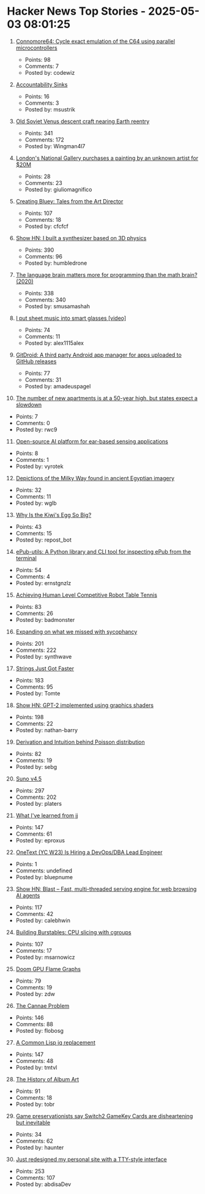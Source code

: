 # Hacker News Top Stories - 2025-05-03 08:01:25

1. [Connomore64: Cycle exact emulation of the C64 using parallel microcontrollers](https://github.com/c1570/Connomore64)
   - Points: 98
   - Comments: 7
   - Posted by: codewiz

2. [Accountability Sinks](https://250bpm.substack.com/p/accountability-sinks)
   - Points: 16
   - Comments: 3
   - Posted by: msustrik

3. [Old Soviet Venus descent craft nearing Earth reentry](https://www.leonarddavid.com/old-soviet-venus-descent-craft-nearing-earth-reentry/)
   - Points: 341
   - Comments: 172
   - Posted by: Wingman4l7

4. [London's National Gallery purchases a painting by an unknown artist for $20M](https://www.theartnewspaper.com/2025/05/01/national-gallery-buys-mysterious-altarpiece-for-20m)
   - Points: 28
   - Comments: 23
   - Posted by: giuliomagnifico

5. [Creating Bluey: Tales from the Art Director](https://substack.com/home/post/p-160039885)
   - Points: 107
   - Comments: 18
   - Posted by: cfcfcf

6. [Show HN: I built a synthesizer based on 3D physics](https://anukari.com)
   - Points: 390
   - Comments: 96
   - Posted by: humbledrone

7. [The language brain matters more for programming than the math brain? (2020)](https://massivesci.com/articles/programming-math-language-python-women-in-science/)
   - Points: 338
   - Comments: 340
   - Posted by: smusamashah

8. [I put sheet music into smart glasses [video]](https://www.youtube.com/watch?v=j36u2i7PKKE)
   - Points: 74
   - Comments: 11
   - Posted by: alex1115alex

9. [GitDroid: A third party Android app manager for apps uploaded to GitHub releases](https://github.com/TechnicJelle/GitDroid)
   - Points: 77
   - Comments: 31
   - Posted by: amadeuspagel

10. [The number of new apartments is at a 50-year high, but states expect a slowdown](https://oregoncapitalchronicle.com/2025/05/02/the-number-of-new-apartments-is-at-a-50-year-high-but-states-expect-a-slowdown/)
   - Points: 7
   - Comments: 0
   - Posted by: rwc9

11. [Open-source AI platform for ear-based sensing applications](https://open-earable.teco.edu/)
   - Points: 8
   - Comments: 1
   - Posted by: vyrotek

12. [Depictions of the Milky Way found in ancient Egyptian imagery](https://phys.org/news/2025-04-depictions-milky-ancient-egyptian-imagery.html)
   - Points: 32
   - Comments: 11
   - Posted by: wglb

13. [Why Is the Kiwi's Egg So Big?](https://www.audubon.org/magazine/why-kiwis-egg-so-big)
   - Points: 43
   - Comments: 15
   - Posted by: repost_bot

14. [ePub-utils: A Python library and CLI tool for inspecting ePub from the terminal](https://github.com/ernestofgonzalez/epub-utils)
   - Points: 54
   - Comments: 4
   - Posted by: ernstgnzlz

15. [Achieving Human Level Competitive Robot Table Tennis](https://sites.google.com/view/competitive-robot-table-tennis/home?pli=1)
   - Points: 83
   - Comments: 26
   - Posted by: badmonster

16. [Expanding on what we missed with sycophancy](https://openai.com/index/expanding-on-sycophancy/)
   - Points: 201
   - Comments: 222
   - Posted by: synthwave

17. [Strings Just Got Faster](https://inside.java/2025/05/01/strings-just-got-faster/)
   - Points: 183
   - Comments: 95
   - Posted by: Tomte

18. [Show HN: GPT-2 implemented using graphics shaders](https://github.com/nathan-barry/gpt2-webgl)
   - Points: 198
   - Comments: 22
   - Posted by: nathan-barry

19. [Derivation and Intuition behind Poisson distribution](https://antaripasaha.notion.site/Derivation-and-Intuition-behind-Poisson-distribution-1255314a56398062bf9dd9049fb1c396)
   - Points: 82
   - Comments: 19
   - Posted by: sebg

20. [Suno v4.5](https://suno.com/explore/)
   - Points: 297
   - Comments: 202
   - Posted by: platers

21. [What I've learned from jj](https://zerowidth.com/2025/what-ive-learned-from-jj/)
   - Points: 147
   - Comments: 61
   - Posted by: eproxus

22. [OneText (YC W23) Is Hiring a DevOps/DBA Lead Engineer](undefined)
   - Points: 1
   - Comments: undefined
   - Posted by: bluepnume

23. [Show HN: Blast – Fast, multi-threaded serving engine for web browsing AI agents](https://github.com/stanford-mast/blast)
   - Points: 117
   - Comments: 42
   - Posted by: calebhwin

24. [Building Burstables: CPU slicing with cgroups](https://www.ubicloud.com/blog/building-burstables-cpu-slicing-with-cgroups)
   - Points: 107
   - Comments: 17
   - Posted by: msarnowicz

25. [Doom GPU Flame Graphs](https://www.brendangregg.com/blog/2025-05-01/doom-gpu-flame-graphs.html)
   - Points: 79
   - Comments: 19
   - Posted by: zdw

26. [The Cannae Problem](https://www.joanwestenberg.com/the-cannae-problem/)
   - Points: 146
   - Comments: 88
   - Posted by: flobosg

27. [A Common Lisp jq replacement](https://world-playground-deceit.net/blog/2025/03/a-common-lisp-jq-replacement.html)
   - Points: 147
   - Comments: 48
   - Posted by: tmtvl

28. [The History of Album Art](https://matthewstrom.com/writing/album-art/)
   - Points: 91
   - Comments: 18
   - Posted by: tobr

29. [Game preservationists say Switch2 GameKey Cards are disheartening but inevitable](https://www.videogameschronicle.com/news/game-preservationists-say-switch-2-game-key-cards-are-disheartening-but-inevitable/)
   - Points: 34
   - Comments: 62
   - Posted by: haunter

30. [Just redesigned my personal site with a TTY-style interface](https://www.abdisa.me/)
   - Points: 253
   - Comments: 107
   - Posted by: abdisaDev

